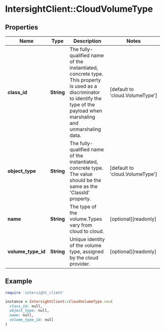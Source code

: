 # IntersightClient::CloudVolumeType

## Properties

| Name | Type | Description | Notes |
| ---- | ---- | ----------- | ----- |
| **class_id** | **String** | The fully-qualified name of the instantiated, concrete type. This property is used as a discriminator to identify the type of the payload when marshaling and unmarshaling data. | [default to &#39;cloud.VolumeType&#39;] |
| **object_type** | **String** | The fully-qualified name of the instantiated, concrete type. The value should be the same as the &#39;ClassId&#39; property. | [default to &#39;cloud.VolumeType&#39;] |
| **name** | **String** | The type of the volume.Types vary from cloud to cloud. | [optional][readonly] |
| **volume_type_id** | **String** | Unique identity of the volume type, assigned by the cloud provider. | [optional][readonly] |

## Example

```ruby
require 'intersight_client'

instance = IntersightClient::CloudVolumeType.new(
  class_id: null,
  object_type: null,
  name: null,
  volume_type_id: null
)
```

